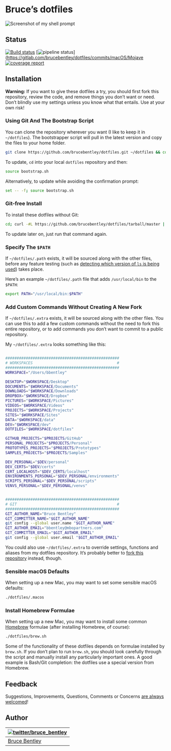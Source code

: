 # Bruce’s dotfiles

![Screenshot of my shell prompt](https://i.imgur.com/rMPcESK.png)

## Status

[![Build status](https://badge.buildkite.com/e1c30d010ed7b1ce0a84bf722e3d7d61c2e4fee4618d9360d9.svg)](https://buildkite.com/gocanvas/dotfiles)
[![pipeline status](https://gitlab.com/brucebentley/dotfiles/badges/macOS/Mojave/pipeline.svg)](https://gitlab.com/brucebentley/dotfiles/commits/macOS/Mojave 
[![coverage report](https://gitlab.com/brucebentley/dotfiles/badges/macOS/Mojave/coverage.svg)](https://gitlab.com/brucebentley/dotfiles/commits/macOS/Mojave)

## Installation

**Warning:** If you want to give these dotfiles a try, you should first fork this repository, review the code, and remove things you don’t want or need. Don’t blindly use my settings unless you know what that entails. Use at your own risk!

### Using Git And The Bootstrap Script

You can clone the repository wherever you want (I like to keep it in `~/dotfiles`). The bootstrapper script will pull in the latest version and copy the files to your home folder.

```bash
git clone https://github.com/brucebentley/dotfiles.git ~/dotfiles && cd ~/dotfiles && source bootstrap.sh
```

To update, `cd` into your local `dotfiles` repository and then:

```bash
source bootstrap.sh
```

Alternatively, to update while avoiding the confirmation prompt:

```bash
set -- -f; source bootstrap.sh
```

### Git-free Install

To install these dotfiles without Git:

```bash
cd; curl -#L https://github.com/brucebentley/dotfiles/tarball/master | tar -xzv --strip-components 1 --exclude={README.md,bootstrap.sh,.macos,LICENSE.txt}
```

To update later on, just run that command again.

### Specify The `$PATH`

If `~/dotfiles/.path` exists, it will be sourced along with the other files, before any feature testing (such as [detecting which version of `ls` is being used](https://github.com/brucebentley/dotfiles/blob/master/.aliases#L23)) takes place.

Here’s an example `~/dotfiles/.path` file that adds `/usr/local/bin` to the `$PATH`:

```bash
export PATH="/usr/local/bin:$PATH"
```

### Add Custom Commands Without Creating A New Fork

If `~/dotfiles/.extra` exists, it will be sourced along with the other files. You can use this to add a few custom commands without the need to fork this entire repository, or to add commands you don’t want to commit to a public repository.

My `~/dotfiles/.extra` looks something like this:

```bash

##################################################
# WORKSPACES                                     #
##################################################
WORKSPACE="/Users/bbentley"

DESKTOP="$WORKSPACE/Desktop"
DOCUMENTS="$WORKSPACE/Documents"
DOWNLOADS="$WORKSPACE/Downloads"
DROPBOX="$WORKSPACE/Dropbox"
PICTURES="$WORKSPACE/Pictures"
VIDEOS="$WORKSPACE/Videos"
PROJECTS="$WORKSPACE/Projects"
SITES="$WORKSPACE/Sites"
DATA="$WORKSPACE/data"
DEV="$WORKSPACE/dev"
DOTFILES="$WORKSPACE/dotfiles"

GITHUB_PROJECTS="$PROJECTS/GitHub"
PERSONAL_PROJECTS="$PROJECTS/Personal"
PROTOTYPES_PROJECTS="$PROJECTS/Prototypes"
SAMPLES_PROJECTS="$PROJECTS/Samples"

DEV_PERSONAL="$DEV/personal"
DEV_CERTS="$DEV/certs"
CERT_LOCALHOST="$DEV_CERTS/localhost"
ENVIRONMENTS_PERSONAL="$DEV_PERSONAL/environments"
SCRIPTS_PERSONAL="$DEV_PERSONAL/scripts"
VENVS_PERSONAL="$DEV_PERSONAL/venvs"


##################################################
# GIT                                            #
##################################################
GIT_AUTHOR_NAME="Bruce Bentley"
GIT_COMMITTER_NAME="$GIT_AUTHOR_NAME"
git config --global user.name "$GIT_AUTHOR_NAME"
GIT_AUTHOR_EMAIL="bbentley@mbopartners.com"
GIT_COMMITTER_EMAIL="$GIT_AUTHOR_EMAIL"
git config --global user.email "$GIT_AUTHOR_EMAIL"

```

You could also use `~/dotfiles/.extra` to override settings, functions and aliases from my dotfiles repository. It’s probably better to [fork this repository](https://github.com/brucebentley/dotfiles/fork) instead, though.

### Sensible macOS Defaults

When setting up a new Mac, you may want to set some sensible macOS defaults:

```bash
./dotfiles/.macos
```

### Install Homebrew Formulae

When setting up a new Mac, you may want to install some common [Homebrew](https://brew.sh/) formulae (after installing Homebrew, of course):

```bash
./dotfiles/brew.sh
```

Some of the functionality of these dotfiles depends on formulae installed by `brew.sh`. If you don’t plan to run `brew.sh`, you should look carefully through the script and manually install any particularly important ones. A good example is Bash/Git completion: the dotfiles use a special version from Homebrew.

## Feedback

Suggestions, Improvements, Questions, Comments or Concerns [are always welcomed](https://github.com/brucebentley/dotfiles/issues)!

## Author

| [![twitter/bruce_bentley](https://secure.gravatar.com/avatar/484adc8a658a351ba4f3b0c92d2353d4?s=70)](http://twitter.com/bruce_bentley "Follow @bruce_bentley on Twitter") |
|---|
| [Bruce Bentley](https://brucebentley.io/) |

